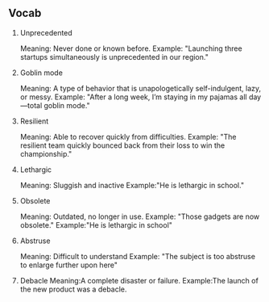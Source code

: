 ## Vocab

1. Unprecedented

   Meaning: Never done or known before.
   Example: "Launching three startups simultaneously is unprecedented in our region."

2. Goblin mode

   Meaning: A type of behavior that is unapologetically self-indulgent, lazy, or messy.
   Example: "After a long week, I’m staying in my pajamas all day—total goblin mode."

3. Resilient

   Meaning: Able to recover quickly from difficulties.
   Example: "The resilient team quickly bounced back from their loss to win the championship."

4. Lethargic

   Meaning: Sluggish and inactive
   Example:"He is lethargic in school."

5. Obsolete

   Meaning: Outdated, no longer in use.
   Example: "Those gadgets are now obsolete."
   Example:"He is lethargic in school"

6. Abstruse

    Meaning: Difficult to understand
    Example: "The subject is too abstruse to enlarge further upon here"  
7. Debacle
   Meaning:A complete disaster or failure.
   Example:The launch of the new product was a debacle.
